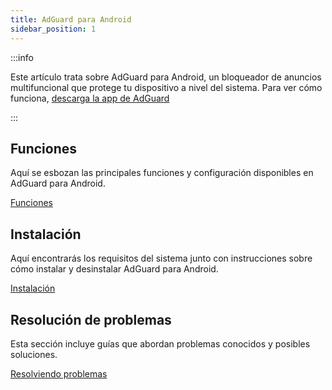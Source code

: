 ```yaml
---
title: AdGuard para Android
sidebar_position: 1
---
```


:::info

Este artículo trata sobre AdGuard para Android, un bloqueador de anuncios multifuncional que protege tu dispositivo a nivel del sistema. Para ver cómo funciona, [descarga la app de AdGuard](https://agrd.io/download-kb-adblock)

:::

## Funciones

Aquí se esbozan las principales funciones y configuración disponibles en AdGuard para Android.

[Funciones](/adguard-for-android/features/features.md)

## Instalación

Aquí encontrarás los requisitos del sistema junto con instrucciones sobre cómo instalar y desinstalar AdGuard para Android.

[Instalación](/adguard-for-android/installation.md)

## Resolución de problemas

Esta sección incluye guías que abordan problemas conocidos y posibles soluciones.

[Resolviendo problemas](/adguard-for-android/solving-problems/solving-problems.md)
